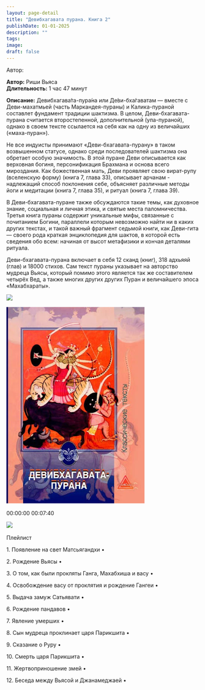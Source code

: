 ```yaml
---
layout: page-detail
title: "Девибхагавата пурана. Книга 2"
publishDate: 01-01-2025
description: ""
tags:
image:
draft: false
---
```


Автор: 

**Автор:** Риши Вьяса  
**Длительность:** 1 час 47 минут

**Описание:** 
Девибхагава́та-пура́на или Де́ви-бха́гаватам — вместе с Деви-махатмьей (часть Маркандея-пураны) и Калика-пураной составлет фундамент традиции шактизма. В целом, Деви-бхагавата-пурана считается второстепенной, дополнительной (упа-пураной), однако в своем тексте ссылается на себя как на одну из величайших («маха-пуран»).

 Не все индуисты принимают «Деви-бхагавата-пурану» в таком возвышенном статусе, однако среди последователей шактизма она обретает особую значимость. В этой пуране Деви описывается как верховная богиня, персонификация Брахмана и основа всего мироздания. Как божественная мать, Деви проявляет свою вират-рупу (вселенскую форму) (книга 7, глава 33), описывает арчанам - надлежащий способ поклонения себе, объясняет различные методы йоги и медитации (книга 7, глава 35), и ритуал (книга 7, глава 39).

 В Деви-бхагавата-пуране также обсуждаются такие темы, как духовное знание, социальная и личная этика, и святые места паломничества. Третья книга пураны содержит уникальные мифы, связанные с почитанием Богини, параллели которым невозможно найти ни в каких других текстах, и такой важный фрагмент седьмой книги, как Деви-гита — своего рода краткая энциклопедия для шактов, в которой есть сведения обо всем: начиная от высот метафизики и кончая деталями ритуала.

 Деви-бхагавата-пурана включает в себя 12 сканд (книг), 318 адхьяяй (глав) и 18000 стихов. Сам текст пураны указывает на авторство мудреца Вьясы, который помимо этого является так же составителем четырёх Вед, а также многих других других Пуран и величайшего эпоса «Махабхараты».

![](/knigi/kodex/img/show-playlist.svg) 

![](/upload/iblock/d87/d875d78ea700d0ded86a93aca97fab3f.jpg) 

00:00:00 00:07:40 

![](/knigi/kodex/img/close.svg) 

 Плейлист

1\. Появление на свет Матсьягандхи  • 

2\. Рождение Вьясы  • 

3\. О том, как были прокляты Ганга, Махабхиша и васу  • 

4\. Освобождение васу от проклятия и рождение Гангеи  • 

5\. Выдача замуж Сатьявати  • 

6\. Рождение пандавов  • 

7\. Явление умерших  • 

8\. Сын мудреца проклинает царя Парикшита  • 

9\. Сказание о Руру  • 

10\. Смерть царя Парикшита  • 

11\. Жертвоприношение змей  • 

12\. Беседа между Вьясой и Джанамеджаей  • 

  
